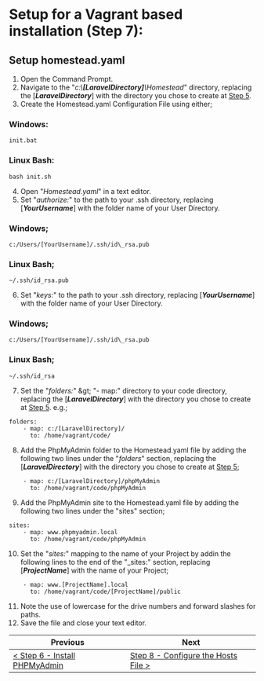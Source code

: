 # Setup for a Vagrant based installation (Step 7):

## Setup homestead.yaml

  1. Open the Command Prompt.
  2. Navigate to the &quot;_c:\\**[LaravelDirectory]**\\Homestead_&quot; directory, replacing the [**_LaravelDirectory_**] with the directory you chose to create at [Step 5](vagrant-5.md).
  3. Create the Homestead.yaml Configuration File using either;

### Windows:

```
init.bat
```

### Linux Bash:

```
bash init.sh
```

  4. Open "_Homestead.yaml_" in a text editor.
  5. Set &quot;_authorize:_&quot; to the path to your .ssh directory, replacing [**_YourUsername_**] with the folder name of your User Directory.
  
### Windows;

```
c:/Users/[YourUsername]/.ssh/id\_rsa.pub
```

### Linux Bash;

```
~/.ssh/id_rsa.pub
```

  6. Set &quot;_keys:_&quot; to the path to your .ssh directory, replacing [**_YourUsername_**] with the folder name of your User Directory.
  
### Windows;

```
c:/Users/[YourUsername]/.ssh/id\_rsa.pub
```

### Linux Bash;

```
~/.ssh/id_rsa
```

  7. Set the &quot;_folders:_&quot; \&gt; &quot;- map:&quot; directory to your code directory, replacing the [**_LaravelDirectory_**] with the directory you chose to create at [Step 5](vagrant-5.md). e.g.;

```
folders:
    - map: c:/[LaravelDirectory]/
      to: /home/vagrant/code/
```

  8. Add the PhpMyAdmin folder to the Homestead.yaml file by adding the following two lines under the &quot;_folders_&quot; section, replacing the [**_LaravelDirectory_**] with the directory you chose to create at [Step 5](vagrant-5.md);

```
    - map: c:/[LaravelDirectory]/phpMyAdmin
      to: /home/vagrant/code/phpMyAdmin
```

  9. Add the PhpMyAdmin site to the Homestead.yaml file by adding the following two lines under the &quot;sites&quot; section;

```
sites:
    - map: www.phpmyadmin.local
      to: /home/vagrant/code/phpMyAdmin
```

  10. Set the &quot;_sites:_&quot; mapping to the name of your Project by addin the following lines to the end of the "_sites:" section, replacing [**_ProjectName_**] with the name of your Project;

```
    - map: www.[ProjectName].local
      to: /home/vagrant/code/[ProjectName]/public
```

  11. Note the use of lowercase for the drive numbers and forward slashes for paths.
  12. Save the file and close your text editor.

| Previous | Next |
| -------- | ---- |
| [< Step 6 - Install PHPMyAdmin](vagrant-6.md) | [Step 8 - Configure the Hosts File >](vagrant-8.md) |